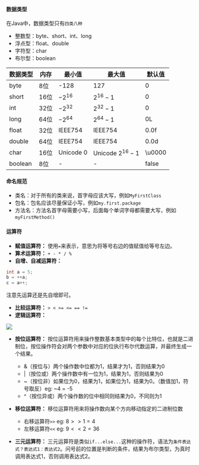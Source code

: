 #### 数据类型

在Java中，数据类型只有`四类八种`
* 整数型：byte、short、int、long
* 浮点型：float、double
* 字符型：char
* 布尔型：boolean


| 数据类型 | 内存 | 最小值 | 最大值 | 默认值 |
|--|--|--|--|--|
| byte | 8位 | -128 | 127 | 0 |
| short | 16位 | $-2^{16}$ | $2^{16}-1$ | 0 |
| int  | 32位 | $-2^{32}$ | $2^{32}-1$ | 0 |
| long | 64位 | $-2^{64}$ | $2^{64} - 1$ | 0L |
| float | 32位 | IEEE754 | IEEE754 | 0.0f |
| double | 64位 | IEEE754 | IEEE754 | 0.0d |
| char | 16位 | Unicode 0 | Unicode $2^{16} - 1$ | \u0000 |
| boolean | 8位 | - | - | false |


#### 命名规范

* 类名：对于所有的类来说，首字母应该大写，例如`MyFirstClass`
* 包名：包名应该尽量保证小写，例如`my.first.package`
* 方法名：方法名首字母需要小写，后面每个单词字母都需要大写，例如`myFirstMethod()`

#### 运算符

* **赋值运算符：** 使用`=`来表示，意思为将等号右边的值赋值给等号左边。
* **算术运算符：** `+ - * / %`
* **自增、自减运算符：**
```java
int a = 5;
b = ++a;
c = a++;
```
注意先运算还是先自增即可。
* **比较运算符：** `> < >= <= == !=`
* **逻辑运算符：** 

![](http://blog.tryna.top/img/2022-01-11-16-26-22.png)

* **按位运算符：** 按位运算符用来操作整数基本类型中的每个比特位，也就是二进制位，按位操作符会对两个参数中对应的位执行布尔代数运算，并最终生成一个结果。
  * &（按位与）两个操作数中位都为1，结果才为1，否则结果为0
  * |（按位或）两个操作数中有一位为1，结果为1，否则结果为0
  * ~（按位非）如果位为0，结果为1，如果位为1，结果为0。（数值加1，符号取反）eg: ~4 = -5
  * ^（按位异或）两个操作数的位中相同则结果为0，不同则为1

* **移位运算符：** 移位运算符用来将操作数向某个方向移动指定的二进制位数
    * 右移运算符`>>` eg: $8>>1 = 4$
    * 左移运算符`<<` eg: $9 << 2 = 36$

* **三元运算符：** 三元运算符是类似`if...else...`这种的操作符，语法为`条件表达式？表达式1：表达式2`。问号前的位置是判断的条件，结果为布尔类型，为真时调用表达式1，否则调用表达式2。